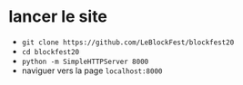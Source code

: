# lancer le site 
- `git clone https://github.com/LeBlockFest/blockfest20`
- `cd blockfest20`
- `python -m SimpleHTTPServer 8000`
- naviguer vers la page `localhost:8000`
